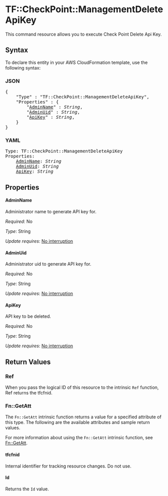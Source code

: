 # TF::CheckPoint::ManagementDeleteApiKey

This command resource allows you to execute Check Point Delete Api Key.

## Syntax

To declare this entity in your AWS CloudFormation template, use the following syntax:

### JSON

<pre>
{
    "Type" : "TF::CheckPoint::ManagementDeleteApiKey",
    "Properties" : {
        "<a href="#adminname" title="AdminName">AdminName</a>" : <i>String</i>,
        "<a href="#adminuid" title="AdminUid">AdminUid</a>" : <i>String</i>,
        "<a href="#apikey" title="ApiKey">ApiKey</a>" : <i>String</i>,
    }
}
</pre>

### YAML

<pre>
Type: TF::CheckPoint::ManagementDeleteApiKey
Properties:
    <a href="#adminname" title="AdminName">AdminName</a>: <i>String</i>
    <a href="#adminuid" title="AdminUid">AdminUid</a>: <i>String</i>
    <a href="#apikey" title="ApiKey">ApiKey</a>: <i>String</i>
</pre>

## Properties

#### AdminName

Administrator name to generate API key for.

_Required_: No

_Type_: String

_Update requires_: [No interruption](https://docs.aws.amazon.com/AWSCloudFormation/latest/UserGuide/using-cfn-updating-stacks-update-behaviors.html#update-no-interrupt)

#### AdminUid

Administrator uid to generate API key for.

_Required_: No

_Type_: String

_Update requires_: [No interruption](https://docs.aws.amazon.com/AWSCloudFormation/latest/UserGuide/using-cfn-updating-stacks-update-behaviors.html#update-no-interrupt)

#### ApiKey

API key to be deleted.

_Required_: No

_Type_: String

_Update requires_: [No interruption](https://docs.aws.amazon.com/AWSCloudFormation/latest/UserGuide/using-cfn-updating-stacks-update-behaviors.html#update-no-interrupt)

## Return Values

### Ref

When you pass the logical ID of this resource to the intrinsic `Ref` function, Ref returns the tfcfnid.

### Fn::GetAtt

The `Fn::GetAtt` intrinsic function returns a value for a specified attribute of this type. The following are the available attributes and sample return values.

For more information about using the `Fn::GetAtt` intrinsic function, see [Fn::GetAtt](https://docs.aws.amazon.com/AWSCloudFormation/latest/UserGuide/intrinsic-function-reference-getatt.html).

#### tfcfnid

Internal identifier for tracking resource changes. Do not use.

#### Id

Returns the <code>Id</code> value.

